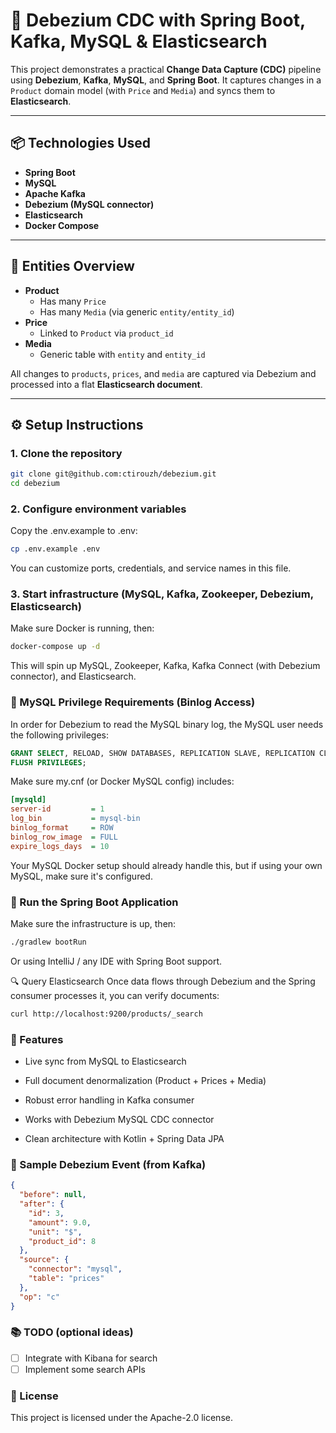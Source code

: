 # 🧬 Debezium CDC with Spring Boot, Kafka, MySQL & Elasticsearch

This project demonstrates a practical **Change Data Capture (CDC)** pipeline using **Debezium**, **Kafka**, **MySQL**, and **Spring Boot**. It captures changes in a `Product` domain model (with `Price` and `Media`) and syncs them to **Elasticsearch**.

---

## 📦 Technologies Used

- **Spring Boot**
- **MySQL**
- **Apache Kafka**
- **Debezium (MySQL connector)**
- **Elasticsearch**
- **Docker Compose**

---

## 📁 Entities Overview

- **Product**
    - Has many `Price`
    - Has many `Media` (via generic `entity/entity_id`)
- **Price**
    - Linked to `Product` via `product_id`
- **Media**
    - Generic table with `entity` and `entity_id`

All changes to `products`, `prices`, and `media` are captured via Debezium and processed into a flat **Elasticsearch document**.

---

## ⚙️ Setup Instructions

### 1. Clone the repository

```bash
git clone git@github.com:ctirouzh/debezium.git
cd debezium
```
### 2. Configure environment variables
Copy the .env.example to .env:

```bash
cp .env.example .env
```
You can customize ports, credentials, and service names in this file.

### 3. Start infrastructure (MySQL, Kafka, Zookeeper, Debezium, Elasticsearch)
Make sure Docker is running, then:

```bash
docker-compose up -d
```
This will spin up MySQL, Zookeeper, Kafka, Kafka Connect (with Debezium connector), and
Elasticsearch. 

### 🐛 MySQL Privilege Requirements (Binlog Access)
In order for Debezium to read the MySQL binary log, the MySQL user needs the following privileges:

```sql
GRANT SELECT, RELOAD, SHOW DATABASES, REPLICATION SLAVE, REPLICATION CLIENT ON *.* TO 'your_user'@'%';
FLUSH PRIVILEGES;
```

Make sure my.cnf (or Docker MySQL config) includes:

```ini
[mysqld]
server-id         = 1
log_bin           = mysql-bin
binlog_format     = ROW
binlog_row_image  = FULL
expire_logs_days  = 10
```
Your MySQL Docker setup should already handle this, but if using your own MySQL, make sure it's configured.

### 🚀 Run the Spring Boot Application
Make sure the infrastructure is up, then:

```bash
./gradlew bootRun
```
Or using IntelliJ / any IDE with Spring Boot support.

🔍 Query Elasticsearch
Once data flows through Debezium and the Spring consumer processes it, you can verify documents:

```bash
curl http://localhost:9200/products/_search
```

### 📌 Features
- Live sync from MySQL to Elasticsearch

- Full document denormalization (Product + Prices + Media)

- Robust error handling in Kafka consumer

- Works with Debezium MySQL CDC connector

- Clean architecture with Kotlin + Spring Data JPA

### 🧪 Sample Debezium Event (from Kafka)
```json
{
  "before": null,
  "after": {
    "id": 3,
    "amount": 9.0,
    "unit": "$",
    "product_id": 8
  },
  "source": {
    "connector": "mysql",
    "table": "prices"
  },
  "op": "c"
}
```

### 📚 TODO (optional ideas)
-[ ] Integrate with Kibana for search
-[ ] Implement some search APIs

### 💬 License
This project is licensed under the Apache-2.0 license.